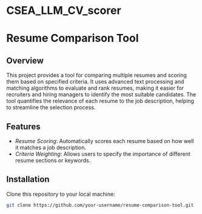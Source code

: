 # CSEA_LLM_CV_scorer


# Resume Comparison Tool

## Overview

This project provides a tool for comparing multiple resumes and scoring them based on specified criteria. It uses advanced text processing and matching algorithms to evaluate and rank resumes, making it easier for recruiters and hiring managers to identify the most suitable candidates. The tool quantifies the relevance of each resume to the job description, helping to streamline the selection process.

## Features

- *Resume Scoring*: Automatically scores each resume based on how well it matches a job description.
- *Criteria Weighting*: Allows users to specify the importance of different resume sections or keywords.


## Installation

Clone this repository to your local machine:

```bash
git clone https://github.com/your-username/resume-comparison-tool.git
